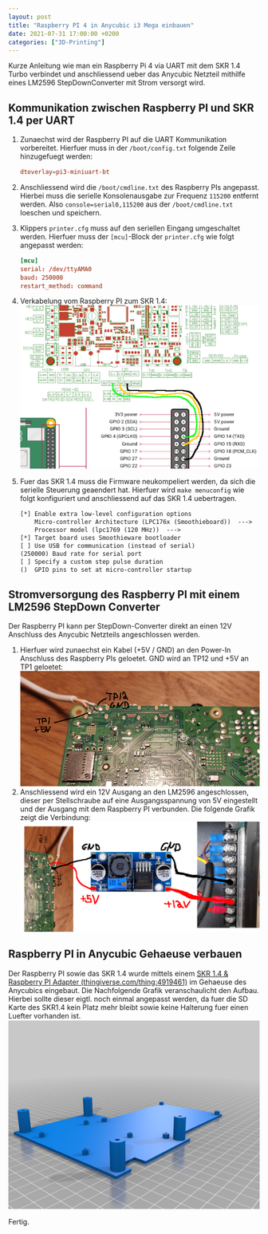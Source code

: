 ```yaml
---
layout: post
title: "Raspberry PI 4 in Anycubic i3 Mega einbauen"
date: 2021-07-31 17:00:00 +0200
categories: ["3D-Printing"]
---
```

Kurze Anleitung wie man ein Raspberry Pi 4 via UART mit dem SKR 1.4 Turbo verbindet und anschliessend ueber das Anycubic Netzteil mithilfe eines LM2596 StepDownConverter mit Strom versorgt wird.

## Kommunikation zwischen Raspberry PI und SKR 1.4 per UART
1. Zunaechst wird der Raspberry PI auf die UART Kommunikation vorbereitet. Hierfuer muss in der `/boot/config.txt` folgende Zeile hinzugefuegt werden:
    ```conf
    dtoverlay=pi3-miniuart-bt
    ```
2. Anschliessend wird die `/boot/cmdline.txt` des Raspberry PIs angepasst. Hierbei muss die serielle Konsolenausgabe zur Frequenz `115200` entfernt werden. Also `console=serial0,115200` aus der `/boot/cmdline.txt` loeschen und speichern.
3. Klippers `printer.cfg` muss auf den seriellen Eingang umgeschaltet werden. Hierfuer muss der `[mcu]`-Block der `printer.cfg` wie folgt angepasst werden:
    ```conf
    [mcu]
    serial: /dev/ttyAMA0
    baud: 250000
    restart_method: command
    ```
4. Verkabelung vom Raspberry PI zum SKR 1.4:
    ![SKR_14_RASPBERRY_PI_UART_CONNECT](/assets/images/2021-07-31_SKR1_4-Raspberry-PI-UART-Connection.png)

5. Fuer das SKR 1.4 muss die Firmware neukompeliert werden, da sich die serielle Steuerung geaendert hat. Hierfuer wird `make menuconfig` wie folgt konfiguriert und anschliessend auf das SKR 1.4 uebertragen.
    ```
    [*] Enable extra low-level configuration options
        Micro-controller Architecture (LPC176x (Smoothieboard))  --->
        Processor model (lpc1769 (120 MHz))  --->
    [*] Target board uses Smoothieware bootloader
    [ ] Use USB for communication (instead of serial)
    (250000) Baud rate for serial port
    [ ] Specify a custom step pulse duration
    ()  GPIO pins to set at micro-controller startup
    ```


## Stromversorgung des Raspberry PI mit einem LM2596 StepDown Converter
Der Raspberry PI kann per StepDown-Converter direkt an einen 12V Anschluss des Anycubic Netzteils angeschlossen werden.

1. Hierfuer wird zunaechst ein Kabel (+5V / GND) an den Power-In Anschluss des Raspberry PIs geloetet. GND wird an TP12 und +5V an TP1 geloetet:
   ![Raspberry_PI_LOETSTELLE](/assets/images/2021-08-01_pi-powerin.png) 
2. Anschliessend wird ein 12V Ausgang an den LM2596 angeschlossen, dieser per Stellschraube auf eine Ausgangsspannung von 5V eingestellt und der Ausgang mit dem Raspberry PI verbunden. Die folgende Grafik zeigt die Verbindung:
   ![Raspberry_PI_POWERCOMPLETE](/assets/images/2021-08-01_pi-power-complete.png)

## Raspberry PI in Anycubic Gehaeuse verbauen
Der Raspberry PI sowie das SKR 1.4 wurde mittels einem [SKR 1.4 & Raspberry PI Adapter (thingiverse.com/thing:4919461)](https://www.thingiverse.com/thing:4919461) im Gehaeuse des Anycubics eingebaut. Die Nachfolgende Grafik veranschaulicht den Aufbau. Hierbei sollte dieser eigtl. noch einmal angepasst werden, da fuer die SD Karte des SKR1.4 kein Platz mehr bleibt sowie keine Halterung fuer einen Luefter vorhanden ist.
    ![Raspberry PI & SKR1.4 Adapter](/assets/images/2021-07-31_I3_MEGA_S_SKR1_4_MOUNT.png)

Fertig.
